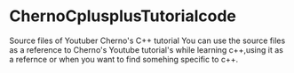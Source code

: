 # ChernoCplusplusTutorialcode
Source files of Youtuber Cherno's C++ tutorial 
You can use the source files as a reference to Cherno's Youtube tutorial's while learning c++,using it as a refernce or when you want to find somehing specific to c++.
